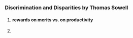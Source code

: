 ### Discrimination and Disparities by Thomas Sowell

1. #### rewards on merits vs. on productivity

2. 
